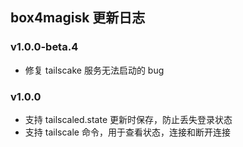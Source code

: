 ## box4magisk 更新日志

### v1.0.0-beta.4
- 修复 tailscake 服务无法启动的 bug

### v1.0.0
- 支持 tailscaled.state 更新时保存，防止丢失登录状态
- 支持 tailscale 命令，用于查看状态，连接和断开连接
